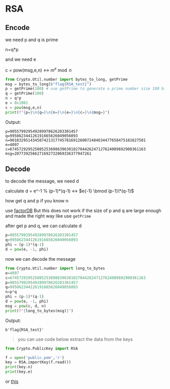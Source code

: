 # RSA 

## Encode
 we need p and q is prime 
 
 n=q*p

 and we need e

 c = pow(msg,e,n) &harr; $m^{e} \bmod n$

```py
from Crypto.Util.number import bytes_to_long, getPrime
msg = bytes_to_long(b"flag{RSA_test}")
p = getPrime(100) # use getPrime to generate a prime number size 100 bits
q = getPrime(100)
n = q*p
e = 0x1001
c = pow(msg,e,n)
print(f"{p=}\n{q=}\n{n=}\n{e=}\n{c=}\n{msg=}")
```
Output:
```
p=905579929549289978626203301457
q=995862344126191665626049056093
n=901832951434587421317745781691260072484634477658475181627501
e=4097
c=674572929525085253698639630102704426247127624089692900361163
msg=2077392566271692732069336377947261
```

 
## Decode 

to decode the message, we need d

calculate d = e^-1 % (p-1)\*(q-1) &harr; $e{-1} \bmod (p-1)\*(q-1)$

how get q and p if you know n 

use [factorDB](http://www.factordb.com/index.php) But this does not work if the size of p and q are large enough and made the right way like use `getPrime`

after get p and q, we can calculate d

```py
p=905579929549289978626203301457
q=995862344126191665626049056093
phi = (p-1)*(q-1)
d = pow(e, -1, phi)
```
now we can decode the message

```py
from Crypto.Util.number import long_to_bytes
e=4097
c=674572929525085253698639630102704426247127624089692900361163
p=905579929549289978626203301457
q=995862344126191665626049056093
n=p*q
phi = (p-1)*(q-1)
d = pow(e, -1, phi)
msg = pow(c, d, n)
print(f"{long_to_bytes(msg)}")
```
Output:
```
b'flag{RSA_test}'
```
> you can use code below extract the data from the keys 

```python
from Crypto.PublicKey import RSA 

f = open('public.pem','r')
key = RSA.importKey(f.read())
print(key.n)
print(key.e)
```
or [this](https://lapo.it/asn1js/)
